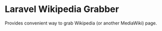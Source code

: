 # Laravel Wikipedia Grabber

Provides convenient way to grab Wikipedia (or another MediaWiki) page.
